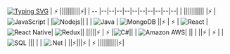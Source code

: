 

<!--
<span style="color:blue"><h1>Hi, I'm <a href="https://www.vanishtachangea.com/">Vanishta</a> <img src="https://media.giphy.com/media/hvRJCLFzcasrR4ia7z/giphy.gif" width="25px"> </h1></span>  🛑
<h1>Hi <img src="https://media.giphy.com/media/hvRJCLFzcasrR4ia7z/giphy.gif" width="25px"> </h1>-->

[![Typing SVG](https://readme-typing-svg.herokuapp.com?color=1132F7&lines=Hi+I'm+Vanishta)](https://git.io/typing-svg)
| ⚡  ||||||||||⚡|
|   -- |--|--|--|--|--|--|--|--|--|--|
|    ||||||||||
|⚡  |<span style="background-color:#fff">![JavaScript](https://img.shields.io/badge/-JavaScript-black?style=flat-square&logo=javascript)</span>   |   |![Nodejs](https://img.shields.io/badge/-Nodejs-black?style=flat-square&logo=Node.js)|| |  |   ![Java](https://img.shields.io/badge/-java-E34A86?style=flat-square&logo=java)  | ![MongoDB](https://img.shields.io/badge/-MongoDB-black?style=flat-square&logo=mongodb) ||⚡
| ⚡  |  ![React](https://img.shields.io/badge/-React-black?style=flat-square&logo=react) |![React Native](https://img.shields.io/badge/React%20Native-0A0A0A?logo=react&logoColor=61DAFB&style=for-the-badge)| ![Redux](https://img.shields.io/badge/Redux-593D88?style=for-the-badge&logo=redux&logoColor=white)||   |||||⚡
| ⚡ |![C#](https://img.shields.io/badge/C%23-239120?style=for-the-badge&logo=c-sharp&logoColor=white)|| |  ![Amazon AWS](https://img.shields.io/badge/Amazon%20AWS-232F3E?style=flat-square&logo=amazon-aws)| ||  |   ||⚡
| ⚡  |   |  ![SQL](https://img.shields.io/badge/Microsoft%20SQL%20Sever-CC2927?style=for-the-badge&logo=microsoft%20sql%20server&logoColor=white)  ||| | | ![.Net](https://img.shields.io/badge/.NET-5C2D91?style=for-the-badge&logo=dot-net&logoColor=white) |  ||⚡|||⚡
|  ⚡ ||||||||||⚡|
  </span>
 
